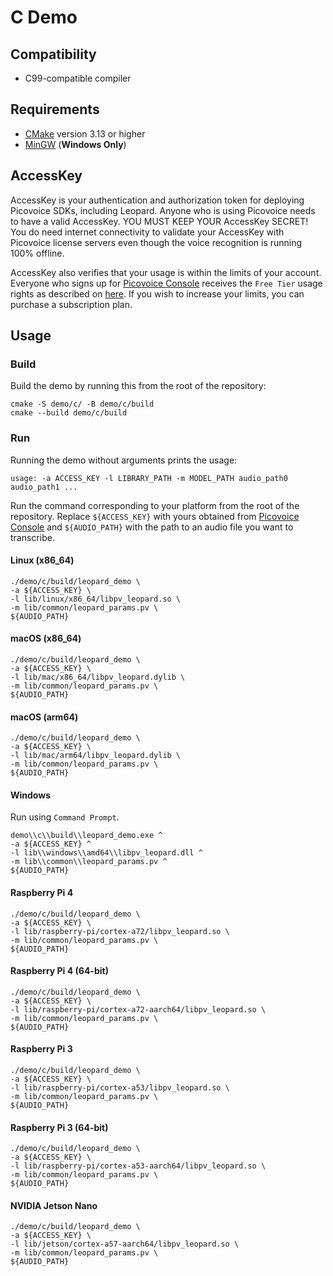 # C Demo

## Compatibility

- C99-compatible compiler

## Requirements

- [CMake](https://cmake.org/) version 3.13 or higher
- [MinGW](http://mingw-w64.org/doku.php) (**Windows Only**)

## AccessKey

AccessKey is your authentication and authorization token for deploying Picovoice SDKs, including Leopard. Anyone who is
using Picovoice  needs to have a valid AccessKey. YOU MUST KEEP YOUR AccessKey SECRET! You do need internet connectivity
to validate your AccessKey with Picovoice license servers even though the voice recognition is running 100% offline.

AccessKey also verifies that your usage is within the limits of your account. Everyone who signs up for
[Picovoice Console](https://console.picovoice.ai/) receives the `Free Tier` usage rights as described on
[here](https://picovoice.ai/pricing/). If you wish to increase your limits, you can purchase a subscription plan.

## Usage

### Build

Build the demo by running this from the root of the repository:

```console
cmake -S demo/c/ -B demo/c/build
cmake --build demo/c/build
```

### Run

Running the demo without arguments prints the usage:

```console
usage: -a ACCESS_KEY -l LIBRARY_PATH -m MODEL_PATH audio_path0 audio_path1 ...
```

Run the command corresponding to your platform from the root of the repository. Replace `${ACCESS_KEY}` with yours
obtained from [Picovoice Console](https://console.picovoice.ai/) and `${AUDIO_PATH}` with the path to an audio file you
want to transcribe.

#### Linux (x86_64)

```console
./demo/c/build/leopard_demo \
-a ${ACCESS_KEY} \
-l lib/linux/x86_64/libpv_leopard.so \
-m lib/common/leopard_params.pv \
${AUDIO_PATH}
```

#### macOS (x86_64)

```console
./demo/c/build/leopard_demo \
-a ${ACCESS_KEY} \
-l lib/mac/x86_64/libpv_leopard.dylib \
-m lib/common/leopard_params.pv \
${AUDIO_PATH}
```

#### macOS (arm64)

```console
./demo/c/build/leopard_demo \
-a ${ACCESS_KEY} \
-l lib/mac/arm64/libpv_leopard.dylib \
-m lib/common/leopard_params.pv \
${AUDIO_PATH}
```

#### Windows

Run using `Command Prompt`.

```console
demo\\c\\build\\leopard_demo.exe ^
-a ${ACCESS_KEY} ^
-l lib\\windows\\amd64\\libpv_leopard.dll ^
-m lib\\common\\leopard_params.pv ^
${AUDIO_PATH}
```

#### Raspberry Pi 4

```console
./demo/c/build/leopard_demo \
-a ${ACCESS_KEY} \
-l lib/raspberry-pi/cortex-a72/libpv_leopard.so \
-m lib/common/leopard_params.pv \
${AUDIO_PATH}
```

#### Raspberry Pi 4 (64-bit)

```console
./demo/c/build/leopard_demo \
-a ${ACCESS_KEY} \
-l lib/raspberry-pi/cortex-a72-aarch64/libpv_leopard.so \
-m lib/common/leopard_params.pv \
${AUDIO_PATH}
```

#### Raspberry Pi 3

```console
./demo/c/build/leopard_demo \
-a ${ACCESS_KEY} \
-l lib/raspberry-pi/cortex-a53/libpv_leopard.so \
-m lib/common/leopard_params.pv \
${AUDIO_PATH}
```

#### Raspberry Pi 3 (64-bit)

```console
./demo/c/build/leopard_demo \
-a ${ACCESS_KEY} \
-l lib/raspberry-pi/cortex-a53-aarch64/libpv_leopard.so \
-m lib/common/leopard_params.pv \
${AUDIO_PATH}
```

#### NVIDIA Jetson Nano

```console
./demo/c/build/leopard_demo \
-a ${ACCESS_KEY} \
-l lib/jetson/cortex-a57-aarch64/libpv_leopard.so \
-m lib/common/leopard_params.pv \
${AUDIO_PATH}
```
